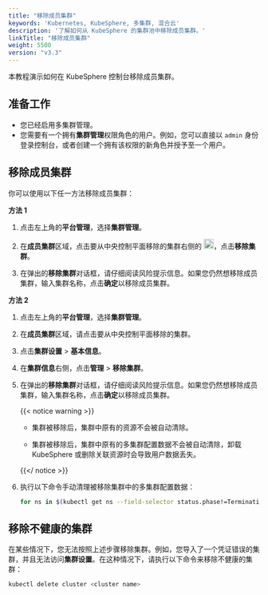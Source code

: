 ```yaml
---
title: "移除成员集群"
keywords: 'Kubernetes, KubeSphere, 多集群, 混合云'
description: '了解如何从 KubeSphere 的集群池中移除成员集群。'
linkTitle: "移除成员集群"
weight: 5500
version: "v3.3"
---
```


本教程演示如何在 KubeSphere 控制台移除成员集群。

## 准备工作

- 您已经启用多集群管理。
- 您需要有一个拥有**集群管理**权限角色的用户。例如，您可以直接以 `admin` 身份登录控制台，或者创建一个拥有该权限的新角色并授予至一个用户。

## 移除成员集群

你可以使用以下任一方法移除成员集群：

**方法 1**

1. 点击左上角的**平台管理**，选择**集群管理**。

2. 在**成员集群**区域，点击要从中央控制平面移除的集群右侧的 <img src="/images/docs/v3.x/common-icons/three-dots.png" height="20" />，点击**移除集群**。

3. 在弹出的**移除集群**对话框，请仔细阅读风险提示信息。如果您仍然想移除成员集群，输入集群名称，点击**确定**以移除成员集群。

**方法 2**

1. 点击左上角的**平台管理**，选择**集群管理**。

2. 在**成员集群**区域，请点击要从中央控制平面移除的集群。

3. 点击**集群设置** > **基本信息**。

4. 在**集群信息**右侧，点击**管理** > **移除集群**。

5. 在弹出的**移除集群**对话框，请仔细阅读风险提示信息。如果您仍然想移除成员集群，输入集群名称，点击**确定**以移除成员集群。

   {{< notice warning >}}

   * 集群被移除后，集群中原有的资源不会被自动清除。

   * 集群被移除后，集群中原有的多集群配置数据不会被自动清除，卸载 KubeSphere 或删除关联资源时会导致用户数据丢失。

   {{</ notice >}} 

6. 执行以下命令手动清理被移除集群中的多集群配置数据：

   ```bash
   for ns in $(kubectl get ns --field-selector status.phase!=Terminating -o jsonpath='{.items[*].metadata.name}'); do kubectl label ns $ns kubesphere.io/workspace- && kubectl patch ns $ns --type merge -p '{"metadata":{"ownerReferences":[]}}'; done
   ```

## 移除不健康的集群

在某些情况下，您无法按照上述步骤移除集群。例如，您导入了一个凭证错误的集群，并且无法访问**集群设置**。在这种情况下，请执行以下命令来移除不健康的集群：

```bash
kubectl delete cluster <cluster name>
```

